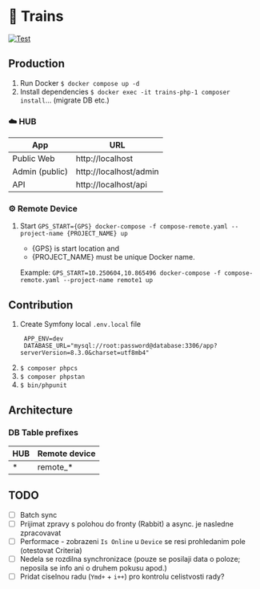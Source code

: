 # 🚂 Trains

[![Test](https://github.com/miroslavhajek/trains/actions/workflows/test.yaml/badge.svg)](https://github.com/miroslavhajek/trains/actions/workflows/test.yaml/badge.svg)

## Production

1. Run Docker `$ docker compose up -d`
1. Install dependencies `$ docker exec -it trains-php-1 composer install`... (migrate DB etc.)

### ☁️ HUB

| App            | URL                    |
|----------------|------------------------|
| Public Web     | http://localhost       |
| Admin (public) | http://localhost/admin |
| API            | http://localhost/api   |

### ⚙️ Remote Device

1. Start `GPS_START={GPS} docker-compose -f compose-remote.yaml --project-name {PROJECT_NAME} up`
    - {GPS} is start location and
    - {PROJECT_NAME} must be unique Docker name.

    Example: `GPS_START=10.250604,10.865496 docker-compose -f compose-remote.yaml --project-name remote1 up`

## Contribution

1. Create Symfony local `.env.local` file
   ```dotenv
    APP_ENV=dev
    DATABASE_URL="mysql://root:password@database:3306/app?serverVersion=8.3.0&charset=utf8mb4"
   ```
1. `$ composer phpcs`
1. `$ composer phpstan`
1. `$ bin/phpunit`

## Architecture

### DB Table prefixes

| HUB | Remote device |
|-----|---------------|
| *   | remote_*      |


## TODO

- [ ] Batch sync
- [ ] Prijimat zpravy s polohou do fronty (Rabbit) a async. je nasledne zpracovavat
- [ ] Performace - zobrazeni `Is Online` u `Device` se resi prohledanim pole (otestovat Criteria)
- [ ] Nedela se rozdilna synchronizace (pouze se posilaji data o poloze; neposila se info ani o druhem pokusu apod.)
- [ ] Pridat ciselnou radu (`Ymd+` + `i++`) pro kontrolu celistvosti rady?

